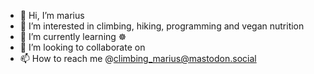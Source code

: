 - 👋 Hi, I’m marius
- 👀 I’m interested in climbing, hiking, programming and vegan nutrition
- 🌱 I’m currently learning ☸
- 💞️ I’m looking to collaborate on <open-for-almost-anything>
- 📫 How to reach me @climbing_marius@mastodon.social

<!---
climbing-marius/climbing-marius is a ✨ special ✨ repository because its `README.md` (this file) appears on your GitHub profile.
You can click the Preview link to take a look at your changes.
--->
